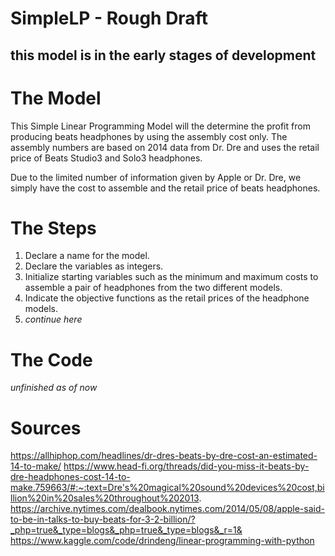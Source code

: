 # SimpleLP - Rough Draft
## this model is in the early stages of development

# The Model
This Simple Linear Programming Model will the determine the profit from producing beats headphones by using the assembly cost only. The assembly numbers are based on 2014 data from Dr. Dre and uses the retail price of Beats Studio3 and Solo3 headphones. 

Due to the limited number of information given by Apple or Dr. Dre, we simply have the cost to assemble and the retail price of beats headphones.
# The Steps
1. Declare a name for the model.
2. Declare the variables as integers.
3. Initialize starting variables such as the minimum and maximum costs to assemble a pair of headphones from the two different models.
4. Indicate the objective functions as the retail prices of the headphone models.
5. *continue here*

# The Code
*unfinished as of now*

# Sources
https://allhiphop.com/headlines/dr-dres-beats-by-dre-cost-an-estimated-14-to-make/
https://www.head-fi.org/threads/did-you-miss-it-beats-by-dre-headphones-cost-14-to-make.759663/#:~:text=Dre's%20magical%20sound%20devices%20cost,billion%20in%20sales%20throughout%202013.
https://archive.nytimes.com/dealbook.nytimes.com/2014/05/08/apple-said-to-be-in-talks-to-buy-beats-for-3-2-billion/?_php=true&_type=blogs&_php=true&_type=blogs&_r=1&
https://www.kaggle.com/code/drindeng/linear-programming-with-python

